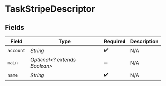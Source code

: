 # TaskStripeDescriptor


## Fields

| Field                         | Type                          | Required                      | Description                   |
| ----------------------------- | ----------------------------- | ----------------------------- | ----------------------------- |
| `account`                     | *String*                      | :heavy_check_mark:            | N/A                           |
| `main`                        | *Optional<? extends Boolean>* | :heavy_minus_sign:            | N/A                           |
| `name`                        | *String*                      | :heavy_check_mark:            | N/A                           |